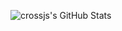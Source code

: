 ![crossjs's GitHub Stats](https://github-readme-stats.vercel.app/api?username=crossjs&show_icons=true&count_private=true)
